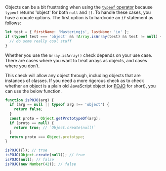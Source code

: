 Objects can be a bit frustrating when using the [`typeof` operator](/tutorials/fundamentals/typeof) because `typeof` returns 'object' for both `null` and `[]`.
To handle these cases, you have a couple options.
The first option is to hardcode an `if` statement as follows:

```javascript
let test = { firstName: 'Masteringjs', lastName: 'io' };
if (typeof test === 'object' && !Array.isArray(test) && test != null) {
  // do some really cool stuff
}
```

Whether you use the `Array.isArray()` check depends on your use case.
There are cases where you want to treat arrays as objects, and cases where you don't.

This check will allow any object through, including objects that are instances of classes.
If you need a more rigorous check as to check whether an object is a plain old JavaScript object (or [POJO](/tutorials/fundamentals/pojo) for short), you can use the below function.

```javascript
function isPOJO(arg) {
  if (arg == null || typeof arg !== 'object') {
    return false;
  }
  const proto = Object.getPrototypeOf(arg);
  if (proto == null) {
    return true; // `Object.create(null)`
  }
  return proto === Object.prototype;
}

isPOJO({}); // true
isPOJO(Object.create(null)); // true
isPOJO(null); // false
isPOJO(new Number(42)); // false
```
